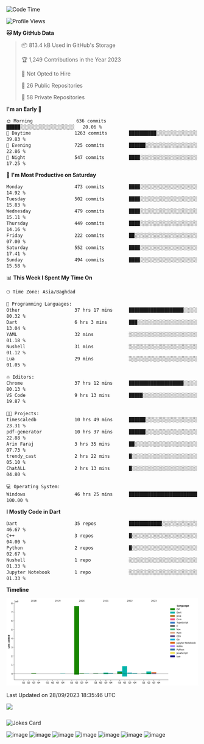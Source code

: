 <!--START_SECTION:waka-->
![Code Time](http://img.shields.io/badge/Code%20Time-56%20hrs%2053%20mins-blue)

![Profile Views](http://img.shields.io/badge/Profile%20Views-0-blue)

**🐱 My GitHub Data** 

> 📦 813.4 kB Used in GitHub's Storage 
 > 
> 🏆 1,249 Contributions in the Year 2023
 > 
> 🚫 Not Opted to Hire
 > 
> 📜 26 Public Repositories 
 > 
> 🔑 58 Private Repositories 
 > 
**I'm an Early 🐤** 

```text
🌞 Morning                636 commits         █████░░░░░░░░░░░░░░░░░░░░   20.06 % 
🌆 Daytime                1263 commits        ██████████░░░░░░░░░░░░░░░   39.83 % 
🌃 Evening                725 commits         ██████░░░░░░░░░░░░░░░░░░░   22.86 % 
🌙 Night                  547 commits         ████░░░░░░░░░░░░░░░░░░░░░   17.25 % 
```
📅 **I'm Most Productive on Saturday** 

```text
Monday                   473 commits         ████░░░░░░░░░░░░░░░░░░░░░   14.92 % 
Tuesday                  502 commits         ████░░░░░░░░░░░░░░░░░░░░░   15.83 % 
Wednesday                479 commits         ████░░░░░░░░░░░░░░░░░░░░░   15.11 % 
Thursday                 449 commits         ████░░░░░░░░░░░░░░░░░░░░░   14.16 % 
Friday                   222 commits         ██░░░░░░░░░░░░░░░░░░░░░░░   07.00 % 
Saturday                 552 commits         ████░░░░░░░░░░░░░░░░░░░░░   17.41 % 
Sunday                   494 commits         ████░░░░░░░░░░░░░░░░░░░░░   15.58 % 
```


📊 **This Week I Spent My Time On** 

```text
🕑︎ Time Zone: Asia/Baghdad

💬 Programming Languages: 
Other                    37 hrs 17 mins      ████████████████████░░░░░   80.32 % 
Dart                     6 hrs 3 mins        ███░░░░░░░░░░░░░░░░░░░░░░   13.04 % 
YAML                     32 mins             ░░░░░░░░░░░░░░░░░░░░░░░░░   01.18 % 
Nushell                  31 mins             ░░░░░░░░░░░░░░░░░░░░░░░░░   01.12 % 
Lua                      29 mins             ░░░░░░░░░░░░░░░░░░░░░░░░░   01.05 % 

🔥 Editors: 
Chrome                   37 hrs 12 mins      ████████████████████░░░░░   80.13 % 
VS Code                  9 hrs 13 mins       █████░░░░░░░░░░░░░░░░░░░░   19.87 % 

🐱‍💻 Projects: 
timescaledb              10 hrs 49 mins      ██████░░░░░░░░░░░░░░░░░░░   23.31 % 
pdf-generator            10 hrs 37 mins      ██████░░░░░░░░░░░░░░░░░░░   22.88 % 
Arin Faraj               3 hrs 35 mins       ██░░░░░░░░░░░░░░░░░░░░░░░   07.73 % 
trendy_cast              2 hrs 22 mins       █░░░░░░░░░░░░░░░░░░░░░░░░   05.10 % 
ChatALL                  2 hrs 13 mins       █░░░░░░░░░░░░░░░░░░░░░░░░   04.80 % 

💻 Operating System: 
Windows                  46 hrs 25 mins      █████████████████████████   100.00 % 
```

**I Mostly Code in Dart** 

```text
Dart                     35 repos            ████████████░░░░░░░░░░░░░   46.67 % 
C++                      3 repos             █░░░░░░░░░░░░░░░░░░░░░░░░   04.00 % 
Python                   2 repos             █░░░░░░░░░░░░░░░░░░░░░░░░   02.67 % 
Nushell                  1 repo              ░░░░░░░░░░░░░░░░░░░░░░░░░   01.33 % 
Jupyter Notebook         1 repo              ░░░░░░░░░░░░░░░░░░░░░░░░░   01.33 % 
```



**Timeline**

![Lines of Code chart](https://raw.githubusercontent.com/ArinFaraj/ArinFaraj/main/assets/bar_graph.png)


 Last Updated on 28/09/2023 18:35:46 UTC
<!--END_SECTION:waka-->
[![](https://visitcount.itsvg.in/api?id=arinfaraj&label=Profile%20Views&pretty=false)](https://visitcount.itsvg.in)

###
![Jokes Card](https://readme-jokes.vercel.app/api?theme=blueberry&bgColor=%23172F45)

![image](https://img.shields.io/badge/Flutter-02569B?style=for-the-badge&logo=flutter&logoColor=white)
![image](https://img.shields.io/badge/blender-%23F5792A.svg?style=for-the-badge&logo=blender&logoColor=white)
![image](https://img.shields.io/badge/Unity-100000?style=for-the-badge&logo=unity&logoColor=white)
![image](https://img.shields.io/badge/.NET-512BD4?style=for-the-badge&logo=dotnet&logoColor=white)
![image](https://img.shields.io/badge/Rust-black?style=for-the-badge&logo=rust&logoColor=#E57324)
![image](https://img.shields.io/badge/Terraform-7B42BC?style=for-the-badge&logo=terraform&logoColor=white)
![image](https://img.shields.io/badge/kubernetes-326ce5.svg?&style=for-the-badge&logo=kubernetes&logoColor=white)
<!--
**ArinFaraj/ArinFaraj** is a ✨ _special_ ✨ repository because its `README.md` (this file) appears on your GitHub profile.

Here are some ideas to get you started:

- 🔭 I’m currently working on ...
- 🌱 I’m currently learning ...
- 👯 I’m looking to collaborate on ...
- 🤔 I’m looking for help with ...
- 💬 Ask me about ...
- 📫 How to reach me: ...
- 😄 Pronouns: ...
- ⚡ Fun fact: ...
-->
